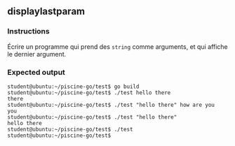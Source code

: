 ## displaylastparam

### Instructions

Écrire un programme qui prend des `string` comme arguments, et qui affiche le dernier argument.

### Expected output

```console
student@ubuntu:~/piscine-go/test$ go build
student@ubuntu:~/piscine-go/test$ ./test hello there
there
student@ubuntu:~/piscine-go/test$ ./test "hello there" how are you
you
student@ubuntu:~/piscine-go/test$ ./test "hello there"
hello there
student@ubuntu:~/piscine-go/test$ ./test
student@ubuntu:~/piscine-go/test$
```

